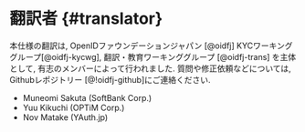 # 翻訳者 {#translator}

本仕様の翻訳は, OpenIDファウンデーションジャパン [@oidfj] KYCワーキンググループ[@oidfj-kycwg], 翻訳・教育ワーキンググループ [@oidfj-trans] を主体として, 有志のメンバーによって行われました.
質問や修正依頼などについては, Githubレポジトリー [@!oidfj-github]にご連絡ください.

* Muneomi Sakuta (SoftBank Corp.)
* Yuu Kikuchi (OPTiM Corp.)
* Nov Matake (YAuth.jp)
